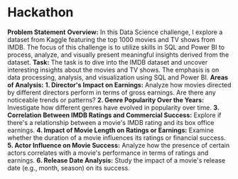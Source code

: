 # Hackathon
**Problem Statement**
**Overview:**
In this Data Science challenge, I explore a dataset from Kaggle featuring the top 1000 movies and TV shows from IMDB. The focus of this challenge is to utilize skills in SQL and Power BI to process, analyze, and visually present meaningful insights derived from the dataset.
**Task:**
The task is to dive into the IMDB dataset and uncover interesting insights about the movies and TV shows. The emphasis is on data processing, analysis, and visualization using SQL and Power BI.
**Areas of Analysis:**
**1. Director's Impact on Earnings:** Analyze how movies directed by different directors perform in terms of gross earnings. Are there any noticeable trends or patterns?
**2. Genre Popularity Over the Years:** Investigate how different genres have evolved in popularity over time.
**3. Correlation Between IMDB Ratings and Commercial Success:** Explore if there's a relationship between a movie's IMDB rating and its box office earnings.
**4. Impact of Movie Length on Ratings or Earnings:** Examine whether the duration of a movie influences its ratings or financial success.
**5. Actor Influence on Movie Success:** Analyze how the presence of certain actors correlates with a movie's performance in terms of ratings and earnings.
**6. Release Date Analysis:** Study the impact of a movie's release date (e.g., month, season) on its success.


